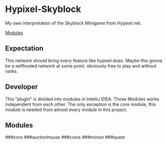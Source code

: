 Hypixel-Skyblock
================

My own interpretation of the Skyblock Minigame from Hypixel.net.

[Modules](#Modules)

Expectation
-----------
This network should bring every feature like hypixel does. Maybe this gonna be a selfhosted network at some point. obviously free to play and without ranks.

Developer 
---------

This "plugin" is divided into modules in IntelliJ IDEA. Those Modules works independent from each other. The only exception is the core module, this module is needed from almost every module in this project.

Modules
-------

###core
###auctionhouse
###coins
###minion
###quest